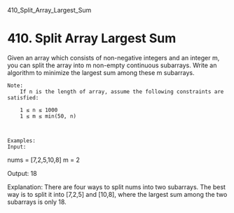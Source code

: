 410_Split_Array_Largest_Sum
# 410. Split Array Largest Sum

Given an array which consists of non-negative integers and an integer m, you can split
        the array into m non-empty continuous subarrays. Write an algorithm to minimize the
        largest sum among these m subarrays.
    

    Note:
        If n is the length of array, assume the following constraints are satisfied:
    
        1 ≤ n ≤ 1000
        1 ≤ m ≤ min(50, n)
    
    

    Examples: 
    Input:
nums = [7,2,5,10,8]
m = 2

Output:
18

Explanation:
There are four ways to split nums into two subarrays.
The best way is to split it into [7,2,5] and [10,8],
where the largest sum among the two subarrays is only 18.